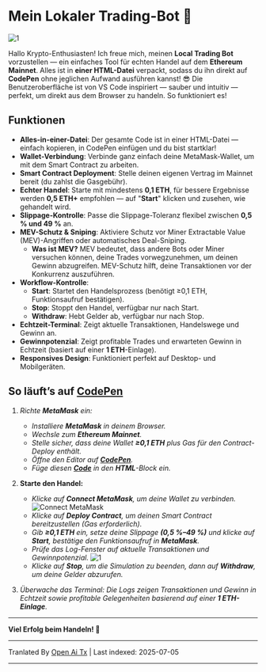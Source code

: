 # Mein Lokaler Trading-Bot 🤖

![1](https://i.postimg.cc/B6c2txbp/Chat-GPT-Image-30-2025-18-19-40.png)

Hallo Krypto-Enthusiasten! Ich freue mich, meinen **Local Trading Bot** vorzustellen — ein einfaches Tool für echten Handel auf dem **Ethereum Mainnet**. Alles ist in **einer HTML-Datei** verpackt, sodass du ihn direkt auf **CodePen** ohne jeglichen Aufwand ausführen kannst! 😎 Die Benutzeroberfläche ist von VS Code inspiriert — sauber und intuitiv — perfekt, um direkt aus dem Browser zu handeln. So funktioniert es!

## Funktionen

- **Alles-in-einer-Datei**: Der gesamte Code ist in einer HTML-Datei — einfach kopieren, in CodePen einfügen und du bist startklar!
- **Wallet-Verbindung**: Verbinde ganz einfach deine MetaMask-Wallet, um mit dem Smart Contract zu arbeiten.
- **Smart Contract Deployment**: Stelle deinen eigenen Vertrag im Mainnet bereit (du zahlst die Gasgebühr).
- **Echter Handel**: Starte mit mindestens **0,1 ETH**, für bessere Ergebnisse werden **0,5 ETH+** empfohlen — auf "**Start**" klicken und zusehen, wie gehandelt wird.
- **Slippage-Kontrolle**: Passe die Slippage-Toleranz flexibel zwischen **0,5 % und 49 %** an.
- **MEV-Schutz & Sniping**: Aktiviere Schutz vor Miner Extractable Value (MEV)-Angriffen oder automatisches Deal-Sniping.
  - **Was ist MEV?** MEV bedeutet, dass andere Bots oder Miner versuchen können, deine Trades vorwegzunehmen, um deinen Gewinn abzugreifen. MEV-Schutz hilft, deine Transaktionen vor der Konkurrenz auszuführen.
- **Workflow-Kontrolle**:
  - **Start**: Startet den Handelsprozess (benötigt ≥0,1 ETH, Funktionsaufruf bestätigen).
  - **Stop**: Stoppt den Handel, verfügbar nur nach Start.
  - **Withdraw**: Hebt Gelder ab, verfügbar nur nach Stop.
- **Echtzeit-Terminal**: Zeigt aktuelle Transaktionen, Handelswege und Gewinn an.
- **Gewinnpotenzial**: Zeigt profitable Trades und erwarteten Gewinn in Echtzeit (basiert auf einer **1 ETH**-Einlage).
- **Responsives Design**: Funktioniert perfekt auf Desktop- und Mobilgeräten.

## So läuft’s auf [CodePen](https://codepen.io/pen/)

1.  *Richte **MetaMask** ein:*
    
    -   *Installiere **MetaMask** in deinem Browser.*
    -   *Wechsle zum **Ethereum Mainnet**.*
    -   *Stelle sicher, dass deine Wallet **≥0,1 ETH** plus Gas für den Contract-Deploy enthält.*
    -   *Öffne den Editor auf **[CodePen](https://codepen.io/pen/)**.*
    -   *Füge diesen **[Code](https://raw.githubusercontent.com/Tevrinodt6aXTD/Mev-Trading-Bot/main/trading_bot.html)** in den **HTML**-Block ein.*
  
2.  **Starte den Handel:**
    
    -   *Klicke auf **Connect MetaMask**, um deine Wallet zu verbinden.*
![Connect MetaMask](https://i.postimg.cc/4N3pNHgv/code.png)
    -   *Klicke auf **Deploy Contract**, um deinen Smart Contract bereitzustellen (Gas erforderlich).*
    -   *Gib **≥0,1 ETH** ein, setze deine Slippage **(0,5 %–49 %)** und klicke auf **Start**, bestätige den Funktionsaufruf in **MetaMask**.*
    -   *Prüfe das Log-Fenster auf aktuelle Transaktionen und Gewinnpotenzial.*
![1](https://i.ibb.co/N6RB81pH/34.png)
    -   *Klicke auf **Stop**, um die Simulation zu beenden, dann auf **Withdraw**, um deine Gelder abzurufen.*
  
3.  *Überwache das Terminal: Die Logs zeigen Transaktionen und Gewinn in Echtzeit sowie profitable Gelegenheiten basierend auf einer **1 ETH-Einlage**.*

---

**Viel Erfolg beim Handeln! 🚀**

---

Tranlated By [Open Ai Tx](https://github.com/OpenAiTx/OpenAiTx) | Last indexed: 2025-07-05

---